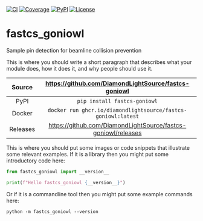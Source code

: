[![CI](https://github.com/DiamondLightSource/fastcs-goniowl/actions/workflows/ci.yml/badge.svg)](https://github.com/DiamondLightSource/fastcs-goniowl/actions/workflows/ci.yml)
[![Coverage](https://codecov.io/gh/DiamondLightSource/fastcs-goniowl/branch/main/graph/badge.svg)](https://codecov.io/gh/DiamondLightSource/fastcs-goniowl)
[![PyPI](https://img.shields.io/pypi/v/fastcs-goniowl.svg)](https://pypi.org/project/fastcs-goniowl)
[![License](https://img.shields.io/badge/License-Apache%202.0-blue.svg)](https://www.apache.org/licenses/LICENSE-2.0)

# fastcs_goniowl

Sample pin detection for beamline collision prevention

This is where you should write a short paragraph that describes what your module does,
how it does it, and why people should use it.

Source          | <https://github.com/DiamondLightSource/fastcs-goniowl>
:---:           | :---:
PyPI            | `pip install fastcs-goniowl`
Docker          | `docker run ghcr.io/diamondlightsource/fastcs-goniowl:latest`
Releases        | <https://github.com/DiamondLightSource/fastcs-goniowl/releases>

This is where you should put some images or code snippets that illustrate
some relevant examples. If it is a library then you might put some
introductory code here:

```python
from fastcs_goniowl import __version__

print(f"Hello fastcs_goniowl {__version__}")
```

Or if it is a commandline tool then you might put some example commands here:

```
python -m fastcs_goniowl --version
```

